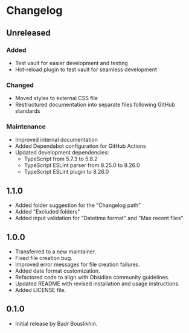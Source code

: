 # Changelog

## Unreleased

### Added

- Test vault for easier development and testing
- Hot-reload plugin to test vault for seamless development

### Changed

- Moved styles to external CSS file
- Restructured documentation into separate files following GitHub standards

### Maintenance

- Improved internal documentation
- Added Dependabot configuration for GitHub Actions
- Updated development dependencies:
    - TypeScript from 5.7.3 to 5.8.2
    - TypeScript ESLint parser from 8.25.0 to 8.26.0
    - TypeScript ESLint plugin to 8.26.0

## 1.1.0

- Added folder suggestion for the "Changelog path"
- Added "Excluded folders"
- Added input validation for "Datetime format" and "Max recent files"

## 1.0.0

- Transferred to a new maintainer.
- Fixed file creation bug.
- Improved error messages for file creation failures.
- Added date format customization.
- Refactored code to align with Obsidian community guidelines.
- Updated README with revised installation and usage instructions.
- Added LICENSE file.

## 0.1.0

- Initial release by Badr Bouslikhin.
